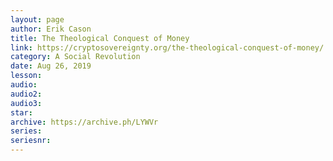 ```yaml
---
layout: page
author: Erik Cason
title: The Theological Conquest of Money
link: https://cryptosovereignty.org/the-theological-conquest-of-money/
category: A Social Revolution
date: Aug 26, 2019
lesson: 
audio: 
audio2: 
audio3: 
star: 
archive: https://archive.ph/LYWVr
series: 
seriesnr: 
---
```

